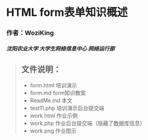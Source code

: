 # HTML form表单知识概述
### 作者：WoziKing
##### 沈阳农业大学 大学生网络信息中心 网络运行部

> ## 文件说明：
> * form.html  培训演示
> * form.md  form知识教案
> * ReadMe.md  本文
> * test11.php  培训演示后台提交端
> * work.html  作业示例
> * work.php  作业后台提交端（隐藏了数据库信息）
> * work.png  作业图示

